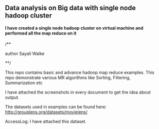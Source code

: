 ## Data analysis on Big data with single node hadoop cluster 
#### I have created a single node hadoop cluster on virtual machine and performed all the map reduce on it

/**

author Sayali Walke

**/


This repo contains basic and advance hadoop map reduce examples.
This repo demonstrate various MR algorithms like Sorting, Filtering, Summarization etc

I have attached the screenshots in every document to get the idea about output.

The datasets used in examples can be found here:
http://grouplens.org/datasets/movielens/

AccessLog:
I have attached this dataset.

